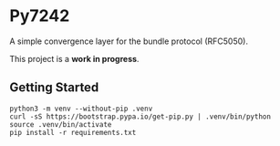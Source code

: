 # Py7242

A simple convergence layer for the bundle protocol (RFC5050).

This project is a **work in progress**.

## Getting Started
```
python3 -m venv --without-pip .venv
curl -sS https://bootstrap.pypa.io/get-pip.py | .venv/bin/python
source .venv/bin/activate
pip install -r requirements.txt
```

